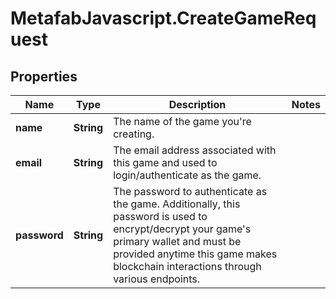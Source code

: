 # MetafabJavascript.CreateGameRequest

## Properties

Name | Type | Description | Notes
------------ | ------------- | ------------- | -------------
**name** | **String** | The name of the game you&#39;re creating. | 
**email** | **String** | The email address associated with this game and used to login/authenticate as the game. | 
**password** | **String** | The password to authenticate as the game. Additionally, this password is used to encrypt/decrypt your game&#39;s primary wallet and must be provided anytime this game makes blockchain interactions through various endpoints. | 



